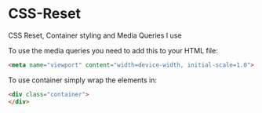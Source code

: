 # CSS-Reset
CSS Reset, Container styling and Media Queries I use

To use the media queries you need to add this to your HTML file:
```html
<meta name="viewport" content="width=device-width, initial-scale=1.0">
```

To use container simply wrap the elements in:
```html
<div class="container">
</div>
```
